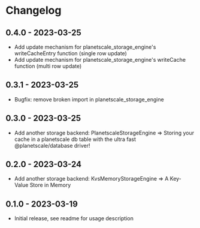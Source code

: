 # Changelog 

## 0.4.0 - 2023-03-25

- Add update mechanism for planetscale_storage_engine's writeCacheEntry function (single row update)
- Add update mechanism for planetscale_storage_engine's writeCache function (multi row update)

## 0.3.1 - 2023-03-25

- Bugfix: remove broken import in planetscale_storage_engine

## 0.3.0 - 2023-03-25

- Add another storage backend: PlanetscaleStorageEngine => Storing your cache in a planetscale db table with the ultra fast @planetscale/database driver!

## 0.2.0 - 2023-03-24 

- Add another storage backend: KvsMemoryStorageEngine => A Key-Value Store in Memory

## 0.1.0 - 2023-03-19 

- Initial release, see readme for usage description